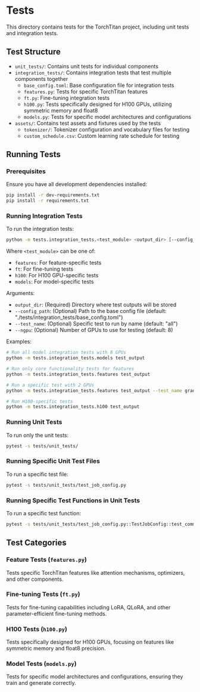 # Tests

This directory contains tests for the TorchTitan project, including unit tests and integration tests.

## Test Structure

- `unit_tests/`: Contains unit tests for individual components
- `integration_tests/`: Contains integration tests that test multiple components together
  - `base_config.toml`: Base configuration file for integration tests
  - `features.py`: Tests for specific TorchTitan features
  - `ft.py`: Fine-tuning integration tests
  - `h100.py`: Tests specifically designed for H100 GPUs, utilizing symmetric memory and float8
  - `models.py`: Tests for specific model architectures and configurations
- `assets/`: Contains test assets and fixtures used by the tests
  - `tokenizer/`: Tokenizer configuration and vocabulary files for testing
  - `custom_schedule.csv`: Custom learning rate schedule for testing

## Running Tests

### Prerequisites

Ensure you have all development dependencies installed:

```bash
pip install -r dev-requirements.txt
pip install -r requirements.txt
```

### Running Integration Tests

To run the integration tests:

```bash
python -m tests.integration_tests.<test_module> <output_dir> [--config_path CONFIG_PATH] [--test_name TEST_NAME] [--ngpu NGPU]
```

Where `<test_module>` can be one of:
- `features`: For feature-specific tests
- `ft`: For fine-tuning tests
- `h100`: For H100 GPU-specific tests
- `models`: For model-specific tests

Arguments:
- `output_dir`: (Required) Directory where test outputs will be stored
- `--config_path`: (Optional) Path to the base config file (default: "./tests/integration_tests/base_config.toml")
- `--test_name`: (Optional) Specific test to run by name (default: "all")
- `--ngpu`: (Optional) Number of GPUs to use for testing (default: 8)

Examples:
```bash
# Run all model integration tests with 8 GPUs
python -m tests.integration_tests.models test_output

# Run only core functionality tests for features
python -m tests.integration_tests.features test_output

# Run a specific test with 2 GPUs
python -m tests.integration_tests.features test_output --test_name gradient_accumulation --ngpu 2

# Run H100-specific tests
python -m tests.integration_tests.h100 test_output
```

### Running Unit Tests

To run only the unit tests:

```bash
pytest -s tests/unit_tests/
```

### Running Specific Unit Test Files

To run a specific test file:

```bash
pytest -s tests/unit_tests/test_job_config.py
```

### Running Specific Test Functions in Unit Tests

To run a specific test function:

```bash
pytest -s tests/unit_tests/test_job_config.py::TestJobConfig::test_command_line_args
```

## Test Categories

### Feature Tests (`features.py`)
Tests specific TorchTitan features like attention mechanisms, optimizers, and other components.

### Fine-tuning Tests (`ft.py`)
Tests for fine-tuning capabilities including LoRA, QLoRA, and other parameter-efficient fine-tuning methods.

### H100 Tests (`h100.py`)
Tests specifically designed for H100 GPUs, focusing on features like symmetric memory and float8 precision.

### Model Tests (`models.py`)
Tests for specific model architectures and configurations, ensuring they train and generate correctly.
